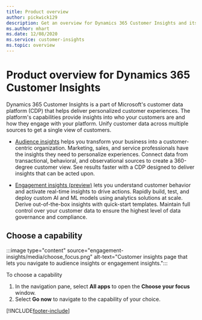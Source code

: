 ```yaml
---
title: Product overview
author: pickwick129
description: Get an overview for Dynamics 365 Customer Insights and its capabilities.
ms.author: mhart
ms.date: 12/08/2020
ms.service: customer-insights
ms.topic: overview
---
```


# Product overview for Dynamics 365 Customer Insights

Dynamics 365 Customer Insights is a part of Microsoft's customer data platform (CDP) that helps deliver personalized customer experiences. The platform's capabilities provide insights into who your customers are and how they engage with your platform. Unify customer data across multiple sources to get a single view of customers.


- [Audience insights](audience-insights/overview.md) helps you transform your business into a customer-centric organization. Marketing, sales, and service professionals have the insights they need to personalize experiences. Connect data from transactional, behavioral, and observational sources to create a 360-degree customer view. See results faster with a CDP designed to deliver insights that can be acted upon. 

- [Engagement insights (preview)](engagement-insights/index.yml) lets you understand customer behavior and activate real-time insights to drive actions. Rapidly build, test, and deploy custom AI and ML models using analytics solutions at scale. Derive out-of-the-box insights with quick-start templates. Maintain full control over your customer data to ensure the highest level of data governance and compliance.

## Choose a capability


:::image type="content" source="engagement-insights/media/choose_focus.png" alt-text="Customer insights page that lets you navigate to audience insights or engagement insights.":::

To choose a capability

1. In the navigation pane, select **All apps** to open the **Choose your focus** window.
1. Select **Go now** to navigate to the capability of your choice.


[!INCLUDE[footer-include](includes/footer-banner.md)]